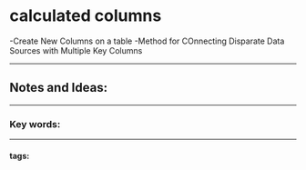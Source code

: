 # calculated columns
-Create New Columns on a table
-Method for COnnecting Disparate Data Sources with Multiple Key Columns 

---
## Notes and Ideas:
---
### Key words:
---
#### tags:









	

